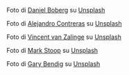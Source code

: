 Foto di <a href="https://unsplash.com/it/@dbbrg?utm_content=creditCopyText&utm_medium=referral&utm_source=unsplash">Daniel Boberg</a> su <a href="https://unsplash.com/it/foto/una-foto-in-bianco-e-nero-di-un-albero-6PLyWqb-qGI?utm_content=creditCopyText&utm_medium=referral&utm_source=unsplash">Unsplash</a>

Foto di <a href="https://unsplash.com/it/@atrialis?utm_content=creditCopyText&utm_medium=referral&utm_source=unsplash">Alejandro Contreras</a> su <a href="https://unsplash.com/it/foto/foto-di-fenicottero-sullacqua-wTPp323zAEw?utm_content=creditCopyText&utm_medium=referral&utm_source=unsplash">Unsplash</a>
      
Foto di <a href="https://unsplash.com/it/@vincentvanzalinge?utm_content=creditCopyText&utm_medium=referral&utm_source=unsplash">Vincent van Zalinge</a> su <a href="https://unsplash.com/it/foto/fotografia-a-fuoco-selettiva-del-martin-pescatore-blu-vUNQaTtZeOo?utm_content=creditCopyText&utm_medium=referral&utm_source=unsplash">Unsplash</a>
    
Foto di <a href="https://unsplash.com/it/@markstoop?utm_content=creditCopyText&utm_medium=referral&utm_source=unsplash">Mark Stoop</a> su <a href="https://unsplash.com/it/foto/ramarro-JAUFHzqZPd0?utm_content=creditCopyText&utm_medium=referral&utm_source=unsplash">Unsplash</a>
    
Foto di <a href="https://unsplash.com/it/@kris_ricepees?utm_content=creditCopyText&utm_medium=referral&utm_source=unsplash">Gary Bendig</a> su <a href="https://unsplash.com/it/foto/raccoon-walking-on-lawn-grass-6GMq7AGxNbE?utm_content=creditCopyText&utm_medium=referral&utm_source=unsplash">Unsplash</a>
      
      